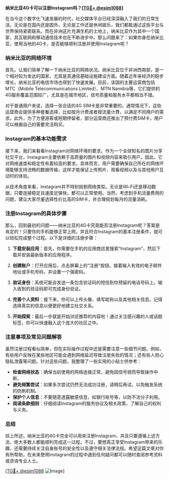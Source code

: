 **纳米比亚4G卡可以注册Instagram吗？[[TG💪+ @esim1088](https://t.me/s/esim1088)]**

在当今这个数字化飞速发展的时代，社交媒体平台已经深深融入了我们的日常生活。无论是在国内还是国外，无论是工作还是休闲娱乐，我们都能通过这些平台与世界保持紧密联系。而在非洲这片充满生机的土地上，纳米比亚作为其中一个国家，其互联网和移动通信技术也在不断进步中。那么问题来了：如果你身在纳米比亚，使用当地的4G卡，是否能够顺利注册并使用Instagram呢？

### 纳米比亚的网络环境

首先，让我们简单了解一下纳米比亚的网络状况。纳米比亚位于非洲西南部，是一个相对较为发达的国家，尤其是其通信基础设施建设方面。随着近年来经济的稳步增长，纳米比亚的电信市场也得到了快速发展。目前，该国的主要运营商包括MTC（Mobile Telecommunications Limited）、MTN Namibia等，它们提供的4G服务覆盖范围较广，尤其是在城市地区，信号质量和服务水平都相当不错。

对于普通用户来说，选择一张合适的4G SIM卡是非常重要的。通常情况下，这些运营商会提供多种套餐选择，比如按月计费或者按流量计费，以满足不同用户的需求。此外，为了方便游客或短期停留者，部分运营商还推出了预付费SIM卡，用户可以根据自己的需要灵活购买。

### Instagram的基本功能需求

接下来，我们来看看Instagram对网络环境的要求。作为一个全球知名的图片分享社交平台，Instagram主要依赖于高质量的图片和视频内容来吸引用户。因此，它对网络速度和稳定性有着较高的要求。具体而言，用户需要确保自己所在的网络环境能够支持流畅的数据传输，这样才能保证上传照片、观看视频以及与其他用户互动时的体验。

从技术角度来看，Instagram并不特别挑剔网络类型。无论是Wi-Fi还是移动数据，只要连接稳定且速度足够快，都可以正常使用。当然，考虑到手机流量费用的问题，建议大家尽量选择性价比高的SIM卡，并合理规划每月的流量消耗。

### 注册Instagram的具体步骤

那么，回到最初的问题——纳米比亚的4G卡究竟能否注册Instagram呢？答案是肯定的！只要你的手机能够正常上网，并且符合Instagram的基本注册条件，就可以轻松完成整个过程。以下是详细的注册步骤：

1. **下载安装应用**：首先，你需要在手机的应用商店里搜索“Instagram”，然后下载并安装最新版本的应用程序。
   
2. **创建账户**：打开应用后，点击屏幕上的“注册”按钮。接着输入有效的电子邮件地址或手机号码，并设置一个强密码。

3. **验证身份**：系统可能会发送一条包含验证码的短信到你预留的电话号码上。输入收到的验证码即可完成身份验证。

4. **完善个人资料**：接下来，你可以上传头像、填写昵称以及其他相关信息。记得选择真实的信息以便更好地建立社交关系。

5. **开始探索**：最后一步就是开始浏览推荐的内容啦！通过关注感兴趣的人或话题标签，你可以快速融入这个庞大的社区之中。

### 注意事项及常见问题解答

虽然注册过程看似简单，但在实际操作过程中还是需要注意一些细节问题。例如，有些用户反映在某些地区可能会遇到网络延迟导致注册失败的情况；还有些人担心隐私泄露等问题。针对这些问题，我整理了一些实用的小贴士供参考：

- **检查网络状态**：确保当前使用的网络连接正常，避免因信号弱而导致操作中断。
- **避免频繁尝试**：如果多次尝试仍然无法成功注册，请稍后再试，以免触发系统的防刷机制。
- **保护个人信息**：不要随意透露敏感信息，如银行账号等，以防不法分子利用。
- **阅读条款细则**：仔细阅读Instagram的服务协议及相关政策，了解自己的权利与义务。

### 总结

综上所述，纳米比亚的4G卡完全可以用来注册Instagram，并且只要遵循上述方法，绝大多数人都能顺利完成这一过程。不过，要想真正享受Instagram带来的乐趣，还需要持续关注自身账号的安全性以及遵守相关法律法规。希望这篇文章对你有所帮助，在未来使用Instagram的过程中遇到任何疑问都可以随时查阅参考资料或咨询专业人士。

[[TG💪+ @esim1088](https://t.me/s/esim1088) ![Image](https://i.postimg.cc/4NQfJmqS/Snipaste-2025-05-13-00-14-12.png)]